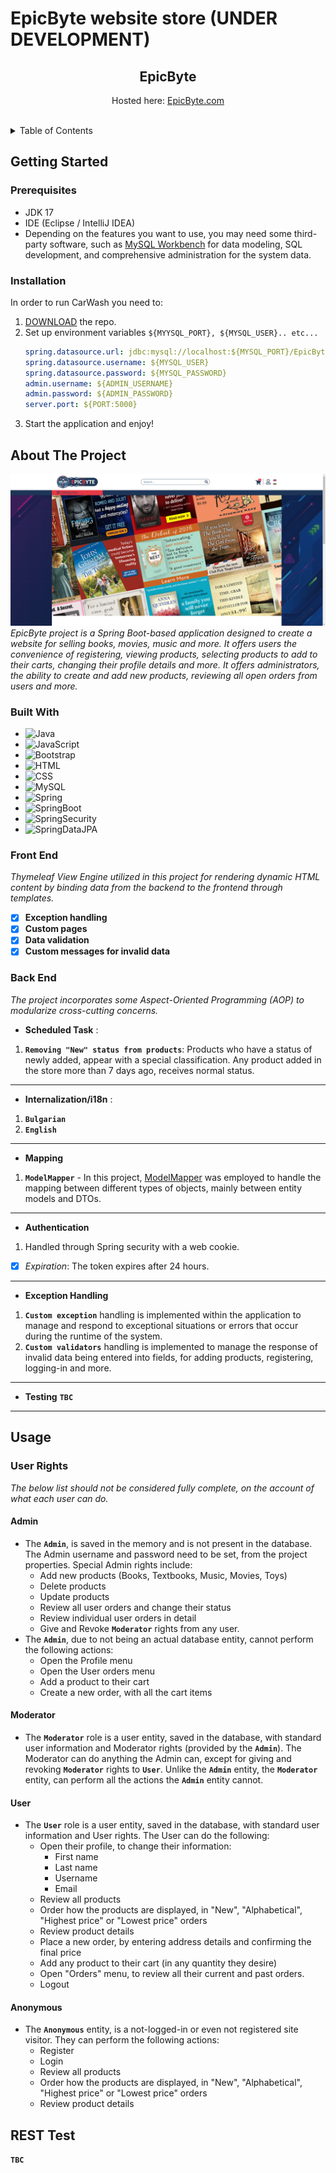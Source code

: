 # EpicByte website store (UNDER DEVELOPMENT)

<div align="center">
   <h2>EpicByte</h2>
    <p>Hosted here: <a href="https://epicbyte-XXXX.herokuapp.com/">EpicByte.com</a></p>
</div>

<br />
<details>
  <summary>Table of Contents</summary>
  <ol>
    <li>
      <a href="#getting-started">Getting Started</a>
      <ul>
        <li><a href="#prerequisites">Prerequisites</a>
        <li><a href="#installation">Installation</a></li>
      </ul>
    </li>
    <li>
      <a href="#about-the-project">About The Project</a>
      <ul>
        <li><a href="#built-with">Built With</a></li>
        <li><a href="#front-end">Front End</a></li>
        <li><a href="#back-end">Back End</a></li>
      </ul>
    </li>
    <li><a href="#usage">Usage</a>
      <ul>
        <li><a href="#admin">Admin</a></li>
      </ul>
      <ul>
        <li><a href="#user">User</a></li>
      </ul>
    </li>
    <li><a href="#rest-test">REST Test</a></li>
  </ol>
</details>


## Getting Started

### Prerequisites

* JDK 17
* IDE (Eclipse / IntelliJ IDEA)
* Depending on the features you want to use, you may need some third-party software, such as [MySQL Workbench](https://dev.mysql.com/downloads/workbench/) for data modeling, SQL development, and comprehensive administration for the system data.

### Installation
In order to run CarWash you need to:

1. <a href="https://github.com/PePetrov96/EpicByte/archive/refs/heads/master.zip">DOWNLOAD</a> the repo.
2. Set up environment variables `${MYYSQL_PORT}, ${MYSQL_USER}.. etc...`
   ```yaml
   spring.datasource.url: jdbc:mysql://localhost:${MYSQL_PORT}/EpicByte_database?allowPublicKeyRetrieval=true&useSSL=false&createDatabaseIfNotExist=true&serverTimezone=UTC
   spring.datasource.username: ${MYSQL_USER}
   spring.datasource.password: ${MYSQL_PASSWORD}
   admin.username: ${ADMIN_USERNAME}
   admin.password: ${ADMIN_PASSWORD}
   server.port: ${PORT:5000}
   ```
3. Start the application and enjoy!


## About The Project

![project-index](src/main/resources/public/images/project/Index-page.png)
_EpicByte project is a Spring Boot-based application designed to create a website for selling books, movies, music and more. It offers users the convenience of registering, viewing products, selecting products to add to their carts, changing their profile details and more. It offers administrators, the ability to create and add new products, reviewing all open orders from users and more._

### Built With

* ![Java](https://img.shields.io/badge/Java-ED8B00)
* ![JavaScript](https://img.shields.io/badge/JavaScript-F7DF1E)
* ![Bootstrap](https://img.shields.io/badge/Bootstrap-563D7C)
* ![HTML](https://img.shields.io/badge/HTML-F17545)
* ![CSS](https://img.shields.io/badge/CSS-2964F2)
* ![MySQL](https://img.shields.io/badge/MySQL-005C84)
* ![Spring](https://img.shields.io/badge/Spring-6DB33F)
* ![SpringBoot](https://img.shields.io/badge/Spring-Boot-%236BB13D)
* ![SpringSecurity](https://img.shields.io/badge/Spring-Security-%236BB13D)
* ![SpringDataJPA](https://img.shields.io/badge/Spring-DataJPA-%236BB13D)

### Front End

_Thymeleaf View Engine utilized in this project for rendering dynamic HTML content by binding data from the backend to the frontend through templates._

- [x] **Exception handling**
- [x] **Custom pages**
- [x] **Data validation**
- [x] **Custom messages for invalid data**

### Back End

_The project incorporates some Aspect-Oriented Programming (AOP) to modularize cross-cutting concerns._

* **Scheduled Task** :

1. **`Removing "New" status from products`**: Products who have a status of newly added, appear with a special classification. Any product added in the store more than 7 days ago, receives normal status.

---

* **Internalization/i18n** :

1. **`Bulgarian`**
2. **`English`**

---
* **Mapping**

1. **`ModelMapper`** - In this project, [ModelMapper](https://modelmapper.org/) was employed to handle the mapping between different types of objects, mainly between entity models and DTOs.

---

* **Authentication**

1. Handled through Spring security with a web cookie.
- [x] *Expiration*: The token expires after 24 hours.
---

* **Exception Handling**
1. **`Custom exception`** handling is implemented within the application to manage and respond to exceptional situations or errors that occur during the runtime of the system.
2. **`Custom validators`** handling is implemented to manage the response of invalid data being entered into fields, for adding products, registering, logging-in and more.
---

* **Testing**
**`TBC`**

---

## Usage

### User Rights
*The below list should not be considered fully complete, on the account of what each user can do.*

#### Admin
* The **`Admin`**, is saved in the memory and is not present in the database. The Admin username and password need to be set, from the project properties. Special Admin rights include:
  * Add new products (Books, Textbooks, Music, Movies, Toys)
  * Delete products
  * Update products
  * Review all user orders and change their status
  * Review individual user orders in detail
  * Give and Revoke **`Moderator`** rights from any user.
* The **`Admin`**, due to not being an actual database entity, cannot perform the following actions:
  * Open the Profile menu
  * Open the User orders menu
  * Add a product to their cart
  * Create a new order, with all the cart items

#### Moderator
* The **`Moderator`** role is a user entity, saved in the database, with standard user information and Moderator rights (provided by the **`Admin`**). The Moderator can do anything the Admin can, except for giving and revoking **`Moderator`** rights to **`User`**. Unlike the **`Admin`** entity, the **`Moderator`** entity, can perform all the actions the **`Admin`** entity cannot.

#### User
* The **`User`** role is a user entity, saved in the database, with standard user information and User rights. The User can do the following:
  * Open their profile, to change their information:
    * First name
    * Last name
    * Username
    * Email
  * Review all products
  * Order how the products are displayed, in "New", "Alphabetical", "Highest price" or "Lowest price" orders
  * Review product details
  * Place a new order, by entering address details and confirming the final price
  * Add any product to their cart (in any quantity they desire)
  * Open "Orders" menu, to review all their current and past orders.
  * Logout

#### Anonymous
* The **`Anonymous`** entity, is a not-logged-in or even not registered site visitor. They can perform the following actions:
  * Register
  * Login
  * Review all products
  * Order how the products are displayed, in "New", "Alphabetical", "Highest price" or "Lowest price" orders
  * Review product details

## REST Test
**`TBC`**

